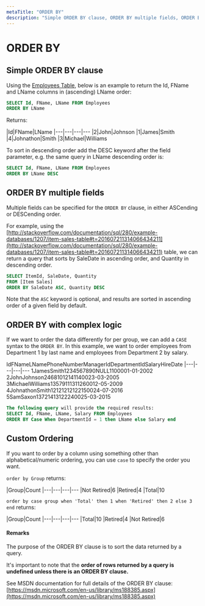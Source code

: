 ```yaml
---
metaTitle: "ORDER BY"
description: "Simple ORDER BY clause, ORDER BY multiple fields, ORDER BY with complex logic, Custom Ordering"
---
```


# ORDER BY



## Simple ORDER BY clause


Using the [Employees Table](http://stackoverflow.com/documentation/sql/280/example-databases/1014/employees-table#t=201607211314066434211), below is an example to return the Id, FName and LName columns in (ascending) LName order:

```sql
SELECT Id, FName, LName FROM Employees
ORDER BY LName

```

Returns:

|Id|FName|LName
|---|---|---|---
|2|John|Johnson
|1|James|Smith
|4|Johnathon|Smith
|3|Michael|Williams

To sort in descending order add the DESC keyword after the field parameter, e.g. the same query in LName descending order is:

```sql
SELECT Id, FName, LName FROM Employees
ORDER BY LName DESC

```



## ORDER BY multiple fields


Multiple fields can be specified for the `ORDER BY` clause, in either ASCending or DESCending order.

For example, using the [http://stackoverflow.com/documentation/sql/280/example-databases/1207/item-sales-table#t=201607211314066434211](http://stackoverflow.com/documentation/sql/280/example-databases/1207/item-sales-table#t=201607211314066434211) table, we can return a query that sorts by SaleDate in ascending order, and Quantity in descending order.

```sql
SELECT ItemId, SaleDate, Quantity
FROM [Item Sales]
ORDER BY SaleDate ASC, Quantity DESC

```

Note that the `ASC` keyword is optional, and results are sorted in ascending order of a given field by default.



## ORDER BY with complex logic


If we want to order the data differently for per group, we can add a `CASE` syntax to the `ORDER BY`.
In this example, we want to order employees from Department 1 by last name and employees from Department 2 by salary.

<th align="left">Id</th><th align="left">FName</th><th align="left">LName</th><th align="left">PhoneNumber</th><th align="left">ManagerId</th><th align="left">DepartmentId</th><th align="left">Salary</th><th align="left">HireDate</th>
|---|---|---|---
<td align="left">1</td><td align="left">James</td><td align="left">Smith</td><td align="left">1234567890</td><td align="left">NULL</td><td align="left">1</td><td align="left">1000</td><td align="left">01-01-2002</td>
<td align="left">2</td><td align="left">John</td><td align="left">Johnson</td><td align="left">2468101214</td><td align="left">1</td><td align="left">1</td><td align="left">400</td><td align="left">23-03-2005</td>
<td align="left">3</td><td align="left">Michael</td><td align="left">Williams</td><td align="left">1357911131</td><td align="left">1</td><td align="left">2</td><td align="left">600</td><td align="left">12-05-2009</td>
<td align="left">4</td><td align="left">Johnathon</td><td align="left">Smith</td><td align="left">1212121212</td><td align="left">2</td><td align="left">1</td><td align="left">500</td><td align="left">24-07-2016</td>
<td align="left">5</td><td align="left">Sam</td><td align="left">Saxon</td><td align="left">1372141312</td><td align="left">2</td><td align="left">2</td><td align="left">400</td><td align="left">25-03-2015</td>

```sql
The following query will provide the required results:
SELECT Id, FName, LName, Salary FROM Employees
ORDER BY Case When DepartmentId = 1 then LName else Salary end

```



## Custom Ordering


If you want to order by a column using something other than alphabetical/numeric ordering, you can use `case` to specify the order you want.

`order by Group` returns:

|Group|Count
|---|---|---|---
|Not Retired|6
|Retired|4
|Total|10

`order by case group when 'Total' then 1 when 'Retired' then 2 else 3 end` returns:

|Group|Count
|---|---|---|---
|Total|10
|Retired|4
|Not Retired|6



#### Remarks


The purpose of the ORDER BY clause is to sort the data returned by a query.

It's important to note that the **order of rows returned by a query is undefined unless there is an ORDER BY clause.**

See MSDN documentation for full details of the ORDER BY clause: [https://msdn.microsoft.com/en-us/library/ms188385.aspx](https://msdn.microsoft.com/en-us/library/ms188385.aspx)

